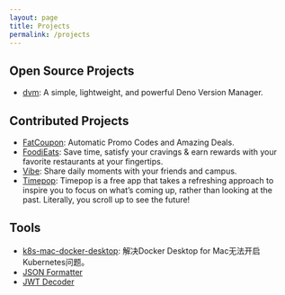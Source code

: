 ```yaml
---
layout: page
title: Projects
permalink: /projects
---
```


## Open Source Projects

- [dvm](https://github.com/ghosind/dvm): A simple, lightweight, and powerful Deno Version Manager.

## Contributed Projects

- [FatCoupon](https://fatcoupon.com): Automatic Promo Codes and Amazing Deals.
- [FoodiEats](https://foodieats.io): Save time, satisfy your cravings & earn rewards with your favorite restaurants at your fingertips.
- [Vibe](https://vibeapp.in): Share daily moments with your friends and campus.
- [Timepop](https://timepop.app): Timepop is a free app that takes a refreshing approach to inspire you to focus on what’s coming up, rather than looking at the past. Literally, you scroll up to see the future!

## Tools

- [k8s-mac-docker-desktop](https://github.com/ghosind/k8s-mac-docker-desktop): 解决Docker Desktop for Mac无法开启Kubernetes问题。
- [JSON Formatter](/tools/json-formatter)
- [JWT Decoder](/tools/jwt-decoder)
